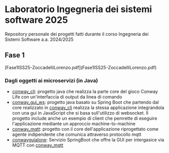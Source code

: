 # Laboratorio Ingegneria dei sistemi software 2025
Repository personale dei progetti fatti durante il corso Ingegneria dei Sistemi Software a.a. 2024/2025

<h2 id="Fase1">Fase 1</h2>
[Fase1ISS25-ZoccadelliLorenzo.pdf](Fase1ISS25-ZoccadelliLorenzo.pdf)

### Dagli oggetti ai microservizi (in Java)
* [conway_cli](conway_cli): progetto java che realizza la parte core del gioco Conway Life con un'interfaccia di output da linea di comando
* [conway_gui_ws](conway_gui_ws): progetto java basato su Spring Boot che partendo dal core realizzato in [conway_cli](conway_cli) realizza la stessa applicazione integrandola con una gui in JavaScript che si basa sull'utilizzo di websocket. Il progetto include anche un esempio di client che pemrette di eseguire l'applicazione mediante un approccio machine-to-machine
* [conway_mqtt](conway_mqtt): progetto con il core dell'applicazione riprogettato come agente indipendente che comunica attraverso protocollo mqtt
* [conwayguialone](conwayguialone): Servizio SpringBoot che offre la GUI per intergasice via MQTT con [conway_mqtt](conway_mqtt)
